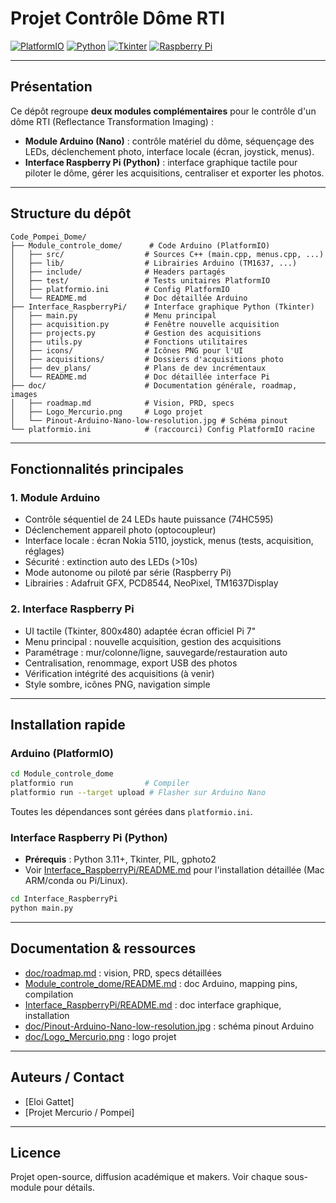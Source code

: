 # Projet Contrôle Dôme RTI

[![PlatformIO](https://img.shields.io/badge/PlatformIO-Arduino-blue?logo=platformio)](https://platformio.org/)
[![Python](https://img.shields.io/badge/Python-3.11%2B-blue?logo=python)](https://python.org/)
[![Tkinter](https://img.shields.io/badge/UI-Tkinter-informational)](https://wiki.python.org/moin/TkInter)
[![Raspberry Pi](https://img.shields.io/badge/Hardware-Raspberry%20Pi-green?logo=raspberrypi)](https://raspberrypi.org/)

---

## Présentation

Ce dépôt regroupe **deux modules complémentaires** pour le contrôle d'un dôme RTI (Reflectance Transformation Imaging) :

- **Module Arduino (Nano)** : contrôle matériel du dôme, séquençage des LEDs, déclenchement photo, interface locale (écran, joystick, menus).
- **Interface Raspberry Pi (Python)** : interface graphique tactile pour piloter le dôme, gérer les acquisitions, centraliser et exporter les photos.

---

## Structure du dépôt

```
Code_Pompei_Dome/
├── Module_controle_dome/      # Code Arduino (PlatformIO)
│   ├── src/                  # Sources C++ (main.cpp, menus.cpp, ...)
│   ├── lib/                  # Librairies Arduino (TM1637, ...)
│   ├── include/              # Headers partagés
│   ├── test/                 # Tests unitaires PlatformIO
│   ├── platformio.ini        # Config PlatformIO
│   └── README.md             # Doc détaillée Arduino
├── Interface_RaspberryPi/    # Interface graphique Python (Tkinter)
│   ├── main.py               # Menu principal
│   ├── acquisition.py        # Fenêtre nouvelle acquisition
│   ├── projects.py           # Gestion des acquisitions
│   ├── utils.py              # Fonctions utilitaires
│   ├── icons/                # Icônes PNG pour l'UI
│   ├── acquisitions/         # Dossiers d'acquisitions photo
│   ├── dev_plans/            # Plans de dev incrémentaux
│   └── README.md             # Doc détaillée interface Pi
├── doc/                      # Documentation générale, roadmap, images
│   ├── roadmap.md            # Vision, PRD, specs
│   ├── Logo_Mercurio.png     # Logo projet
│   └── Pinout-Arduino-Nano-low-resolution.jpg # Schéma pinout
└── platformio.ini            # (raccourci) Config PlatformIO racine
```

---

## Fonctionnalités principales

### 1. **Module Arduino**
- Contrôle séquentiel de 24 LEDs haute puissance (74HC595)
- Déclenchement appareil photo (optocoupleur)
- Interface locale : écran Nokia 5110, joystick, menus (tests, acquisition, réglages)
- Sécurité : extinction auto des LEDs (>10s)
- Mode autonome ou piloté par série (Raspberry Pi)
- Librairies : Adafruit GFX, PCD8544, NeoPixel, TM1637Display

### 2. **Interface Raspberry Pi**
- UI tactile (Tkinter, 800x480) adaptée écran officiel Pi 7"
- Menu principal : nouvelle acquisition, gestion des acquisitions
- Paramétrage : mur/colonne/ligne, sauvegarde/restauration auto
- Centralisation, renommage, export USB des photos
- Vérification intégrité des acquisitions (à venir)
- Style sombre, icônes PNG, navigation simple

---

## Installation rapide

### Arduino (PlatformIO)
```sh
cd Module_controle_dome
platformio run                # Compiler
platformio run --target upload # Flasher sur Arduino Nano
```
Toutes les dépendances sont gérées dans `platformio.ini`.

### Interface Raspberry Pi (Python)
- **Prérequis** : Python 3.11+, Tkinter, PIL, gphoto2
- Voir [Interface_RaspberryPi/README.md](Interface_RaspberryPi/README.md) pour l'installation détaillée (Mac ARM/conda ou Pi/Linux).

```sh
cd Interface_RaspberryPi
python main.py
```

---

## Documentation & ressources

- [doc/roadmap.md](doc/roadmap.md) : vision, PRD, specs détaillées
- [Module_controle_dome/README.md](Module_controle_dome/README.md) : doc Arduino, mapping pins, compilation
- [Interface_RaspberryPi/README.md](Interface_RaspberryPi/README.md) : doc interface graphique, installation
- [doc/Pinout-Arduino-Nano-low-resolution.jpg](doc/Pinout-Arduino-Nano-low-resolution.jpg) : schéma pinout Arduino
- [doc/Logo_Mercurio.png](doc/Logo_Mercurio.png) : logo projet

---

## Auteurs / Contact
- [Eloi Gattet]
- [Projet Mercurio / Pompei]

---

## Licence
Projet open-source, diffusion académique et makers. Voir chaque sous-module pour détails. 